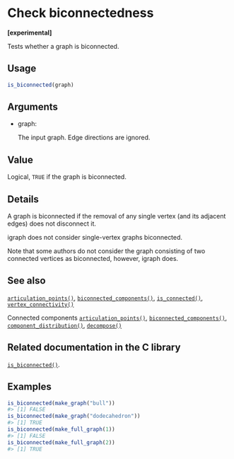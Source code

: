 # Check biconnectedness

**\[experimental\]**

Tests whether a graph is biconnected.

## Usage

``` r
is_biconnected(graph)
```

## Arguments

- graph:

  The input graph. Edge directions are ignored.

## Value

Logical, `TRUE` if the graph is biconnected.

## Details

A graph is biconnected if the removal of any single vertex (and its
adjacent edges) does not disconnect it.

igraph does not consider single-vertex graphs biconnected.

Note that some authors do not consider the graph consisting of two
connected vertices as biconnected, however, igraph does.

## See also

[`articulation_points()`](https://r.igraph.org/reference/articulation_points.md),
[`biconnected_components()`](https://r.igraph.org/reference/biconnected_components.md),
[`is_connected()`](https://r.igraph.org/reference/components.md),
[`vertex_connectivity()`](https://r.igraph.org/reference/vertex_connectivity.md)

Connected components
[`articulation_points()`](https://r.igraph.org/reference/articulation_points.md),
[`biconnected_components()`](https://r.igraph.org/reference/biconnected_components.md),
[`component_distribution()`](https://r.igraph.org/reference/components.md),
[`decompose()`](https://r.igraph.org/reference/decompose.md)

## Related documentation in the C library

[`is_biconnected()`](https://igraph.org/c/html/0.10.17/igraph-Structural.html#igraph_is_biconnected).

## Examples

``` r
is_biconnected(make_graph("bull"))
#> [1] FALSE
is_biconnected(make_graph("dodecahedron"))
#> [1] TRUE
is_biconnected(make_full_graph(1))
#> [1] FALSE
is_biconnected(make_full_graph(2))
#> [1] TRUE
```
